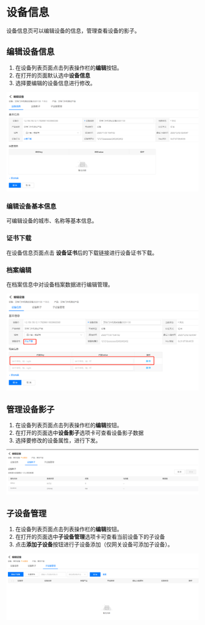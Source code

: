 # 设备信息

设备信息页可以编辑设备的信息，管理查看设备的影子。

## 编辑设备信息

1. 在设备列表页面点击列表操作栏的**编辑**按钮。
2. 在打开的页面默认选中**设备信息**
3. 选择要编辑的设备信息进行修改。

![编辑设备](../../../../../image/IoT/IoT-Estate/Device-Manager/Device-Info.png)

### 编辑设备基本信息

可编辑设备的城市、名称等基本信息。

### 证书下载

在设备信息页面点击 **设备证书**后的下载链接进行设备证书下载。

### 档案编辑
在档案信息中对设备档案数据进行编辑管理。

![设备证书-档案](../../../../../image/IoT/IoT-Estate/Device-Manager/Certify-Profile.png)

## 管理设备影子

1. 在设备列表页面点击列表操作栏的**编辑**按钮。
2. 在打开的页面选中**设备影子**选项卡可查看设备影子数据
3. 选择要修改的设备属性，进行下发。

![设备影子](../../../../../image/IoT/IoT-Estate/Device-Manager/Device-Shadow.png)

## 子设备管理

1. 在设备列表页面点击列表操作栏的**编辑**按钮。
2. 在打开的页面选中**子设备管理**选项卡可查看当前设备下的子设备
3. 点击**添加子设备**按钮进行子设备添加（仅网关设备可添加子设备）。

![子设备管理](../../../../../image/IoT/IoT-Estate/Device-Manager/Sub-Device.png)